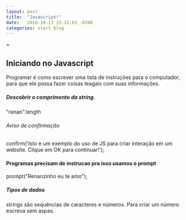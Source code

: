 ```yaml
---
layout: post
title:  "Javascript!"
date:   2016-10-13 15:32:03 -0300
categories: start blog
---
```

 =
## Iniciando no Javascript
Programar é como escrever uma lista de instruções para o computador, para que ele possa fazer coisas leagais com suas informações.

##### Descobrir o comprimento da string.
"renan".length

###### Aviso de confirmação
confirm('Isto e um exemplo do uso de JS para criar interação em um website. Clique em OK para continuar!');

#### Programas precisam de instrucao pra isso usamos o prompt
prompt("Renanzinho eu te amo");
 
 
##### Tipos de dados
strings são sequências de caracteres e números. Para criar um número escreva sem aspas.



